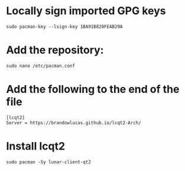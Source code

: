 # Locally sign imported GPG keys

```
sudo pacman-key --lsign-key 1BA91B820FEAB29A
```

# Add the repository:

```
sudo nano /etc/pacman.conf
```

# Add the following to the end of the file

```
[lcqt2]
Server = https://brandowlucas.github.io/lcqt2-Arch/
```

# Install lcqt2

```
sudo pacman -Sy lunar-client-qt2
```

